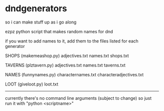 # dndgenerators
so i can make stuff up as i go along

ezpz python script that makes random names for dnd

if you want to add names to it, add them to the files listed for each generator


SHOPS (makemeashop.py)
adjectives.txt
names.txt
shops.txt

TAVERNS (plztavern.py)
adjectives.txt
names.txt
taverns.txt

NAMES (funnynames.py)
characternames.txt
characteradjectives.txt

LOOT (giveloot.py)
loot.txt

----- 
currently there's no command line arguments (subject to change) so just run it with "python \<scriptname\>" 

